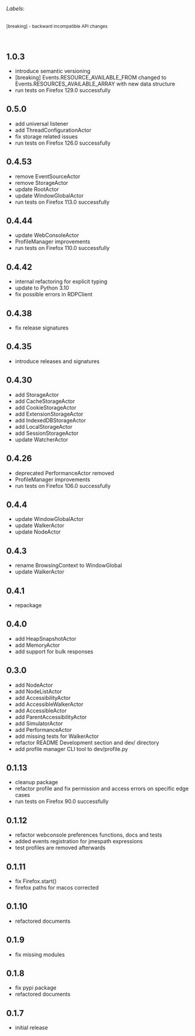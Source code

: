 ###### Labels:

<sub>[breaking] - backward incompatible API changes<sub>

<br>

## 1.0.3
- introduce semantic versioning
- [breaking] Events.RESOURCE_AVAILABLE_FROM changed to Events.RESOURCES_AVAILABLE_ARRAY 
  with new data structure
- run tests on Firefox 129.0 successfully

## 0.5.0
- add universal listener
- add ThreadConfigurationActor
- fix storage related issues
- run tests on Firefox 126.0 successfully

## 0.4.53
- remove EventSourceActor
- remove StorageActor
- update RootActor
- update WindowGlobalActor
- run tests on Firefox 113.0 successfully

## 0.4.44
- update WebConsoleActor
- ProfileManager improvements
- run tests on Firefox 110.0 successfully

## 0.4.42
- internal refactoring for explicit typing
- update to Python 3.10
- fix possible errors in RDPClient

## 0.4.38
- fix release signatures

## 0.4.35
- introduce releases and signatures

## 0.4.30
- add StorageActor
- add CacheStorageActor
- add CookieStorageActor
- add ExtensionStorageActor
- add IndexedDBStorageActor
- add LocalStorageActor
- add SessionStorageActor
- update WatcherActor

## 0.4.26
- deprecated PerformanceActor removed
- ProfileManager improvements
- run tests on Firefox 106.0 successfully

## 0.4.4
- update WindowGlobalActor
- update WalkerActor
- update NodeActor

## 0.4.3
- rename BrowsingContext to WindowGlobal
- update WalkerActor

## 0.4.1
- repackage

## 0.4.0
- add HeapSnapshotActor
- add MemoryActor
- add support for bulk responses

## 0.3.0
- add NodeActor
- add NodeListActor
- add AccessibilityActor
- add AccessibleWalkerActor
- add AccessibleActor
- add ParentAccessibilityActor
- add SimulatorActor
- add PerformanceActor
- add missing tests for WalkerActor
- refactor README Development section and dev/ directory
- add profile manager CLI tool to dev/profile.py

## 0.1.13
- cleanup package
- refactor profile and fix permission and access errors on specific edge cases
- run tests on Firefox 90.0 successfully

## 0.1.12
- refactor webconsole preferences functions, docs and tests
- added events registration for jmespath expressions
- test profiles are removed afterwards

## 0.1.11
- fix Firefox.start()
- firefox paths for macos corrected

## 0.1.10
- refactored documents

## 0.1.9
- fix missing modules

## 0.1.8
- fix pypi package
- refactored documents

## 0.1.7
- initial release
